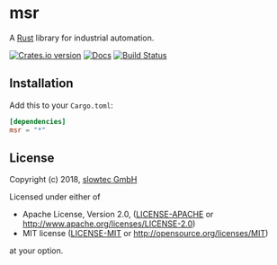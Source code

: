 # msr

A [Rust](https://www.rust-lang.org) library for industrial automation.

[![Crates.io version](https://img.shields.io/crates/v/msr.svg)](https://crates.io/crates/msr)
[![Docs](https://docs.rs/msr/badge.svg)](https://docs.rs/msr/)
[![Build Status](https://travis-ci.org/slowtec/msr.svg?branch=master)](https://travis-ci.org/slowtec/msr)

## Installation

Add this to your `Cargo.toml`:

```toml
[dependencies]
msr = "*"
```

## License

Copyright (c) 2018, [slowtec GmbH](https://www.slowtec.de)

Licensed under either of

 * Apache License, Version 2.0, ([LICENSE-APACHE](LICENSE-APACHE) or
   http://www.apache.org/licenses/LICENSE-2.0)
 * MIT license ([LICENSE-MIT](LICENSE-MIT) or
   http://opensource.org/licenses/MIT)

at your option.
